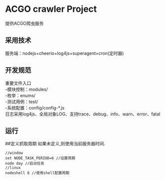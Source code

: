 ACGO crawler Project
============
提供ACGO爬虫服务

采用技术
----------
服务端：nodejs+cheerio+log4js+superagent+cron(定时器)

开发规范
--------
重要文件入口
<br />
-模块控制：modules/
<br />
-枚举：enums/
<br />
-测试用例：test/
<br />
-系统配置：config/config-*.js
<br />
日志采用log4js、全局对象LOG、支持trace、debug、info、warn、error、fatal
<br />

运行
--------
##定义抓取周期
如果未定义,则使用当前服务器时间.
```
//window
set NODE_TASK_PERIOD=6 //设置周期
node day //启动任务
//linux
nodeshell 6 //使用shell配置周期
```